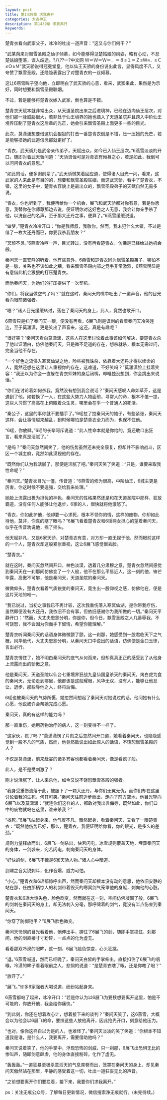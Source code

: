 ```yaml
---
layout: post
title: 第1439章 求我离开
categories: 太古神王
description: 第1439章 求我离开
keywords:
---
```


楚青衣看向武家父子，冰冷的吐出一道声音：“这又与你们何干？”

“武某向来对飘雪圣殿之仙子倾慕，如今能够得见楚姑娘的风姿，略有心动，不忍楚姑娘堕落，误入歧途。?八??一?中文网  Ｗ＝Ｗ＝Ｗ＝．＝８≤１＝Ｚ≤Ｗ≈．≥Ｃ≤Ｏ≥Ｍ”武天骄说得冠冕堂皇，他以仙王天骄的身份说出此言，显得风度不凡，又夸赞了飘雪圣殿，还隐隐表露出了对楚青衣的一丝倾慕。

这让6燕雪眸子望向他，立即明白了武天骄的心意，看来，武家来此，果然是为示好，同时想要和飘雪圣殿联姻。

不过，若是能够将楚青衣嫁入武家，倒也算是不错。

楚青衣天赋本就非常出众，从天道圣院出来之后进境神，已经在迈向仙王层次，对他们那一脉威胁很大，若非处于仙王境界的她也踏入了天道圣院并且跨入中阶仙王境界压制了楚青衣这后辈的光芒，她会引来飘雪圣殿上面更多一些的目光。

此次，莫潇潇想要借这机会狠狠的打击一番楚青衣倒是不错，压一压她的光芒，若是能够损她的武道信念那就更好了。

“青衣，武天骄乃是武帝亲传弟子，天赋出众，如今已入仙王层次。”6燕雪淡淡的开口，随即对着武天骄问道：“天骄贤侄可是对青衣有倾慕之心，若是如此，我倒可以问问青衣的意思。”

“如此的话，便多谢前辈了。”武天骄微笑着回应道，使得诸人目光一闪，看来，这武家的人来此是有目的的，想要和飘雪圣殿联姻，而这武天骄，看中了楚青衣，不错，这里的女子中，楚青衣容貌上是最出众的，飘雪圣殿弟子的天赋自然无需多说。

“青衣，你也听到了，我便再给你一个机会，展飞和武天骄都对你有意，若是你愿意，我替你在你师尊那边去说，便证明你对这好色之人无意，我会让你亲手杀了他，以洗自己的名声，至于那大还丹之事，便算了。”6燕雪缓缓说道。

“做梦。”楚青衣冷冷开口：“你是我师叔，我敬你，然而，我未犯什么大错，不过是借了一枚大还丹而已，你要我杀我朋友？”

“冥顽不灵。”6燕雪冷哼一声，目光转过，没有再看楚青衣，仿佛是已经给过她机会般。

秦问天一直安静的听着，他有些意外，6燕雪和楚青衣同为飘雪圣殿弟子，哪怕不是一脉，关系也不该如此之糟，看来飘雪圣殿内部之竞争非常激烈，6燕雪明显是有意借此机会狠狠的打压楚青衣。

而他秦问天，为她们的打压提供了一次契机。

“你们，将我当做空气了吗？”就在这时，秦问天的嘴中吐出了一道声音，他的目光看向眼前诸强者。

“嗯？”诸人目光缓缓转过，落在了秦问天的身上，此人，竟然也敢开口。

6燕雪只是扫了秦问天一眼，便没有再看，6展飞则是讽刺的看着秦问天冷笑连连，至于莫潇潇，更是笑出了声音来，这还，真是有趣呢？

“很好笑？”秦问天看向莫潇潇，这些人在这里讨论着此事该如何解决，要楚青衣杀了他以证清白，仿佛他秦问天，只是微不足道的存在，想杀就杀，根本无需过问，完全当他不存在。

“一个好色之流侵入寒冥仙湖之地，险些被我诛杀，依靠着大还丹才得以续命的人，竟然还想在这里让人重视你的存在，这难道，不好笑吗？”莫潇潇脸上挂着笑容：“我还以为你会一直躲在青衣师妹的身后闭嘴，却唯独没想到，你会跳出来说话。”

“你们在讨论着如何杀我，竟然没有想到我会说话？”秦问天感叹人命如草芥，这是遇到了他，如若换了一人，在这些大势力人物面前，寻常人的命，根本不值一提，这些人习惯了高高在上俯瞰着众生灵，哪里会在乎一个普通人的死活。

“秦公子，这里的事你就不要插手了。”6瑶拉了拉秦问天的袖子，有些紧张，秦问天这样，会让事情越来越乱，到时候哪怕是楚青衣全力而为，也保不住他。

“6瑶，你放肆。”6瑶的长辈呵斥说道：“此人性命本就是你给的，竟还敢口出狂言，看来真是活腻了。”

“是吗？”秦问天忽然间笑了，他的伤势虽然还未完全康复，但却并不影响战斗，区区一个城主府，竟然如此漠视他的存在。

“既然你们认为我活腻了，那便是活腻了吧。”秦问天笑了笑道：“只是，谁要来取我性命呢？”

“秦问天。”楚青衣目光一僵，传音道：“6燕雪的修为很高，中阶仙王，6城主更是厉害，你这时候不要逞强，交给我来处理。”

她脸上流露出极为担忧的神色，秦问天的性格果然还是和在天道圣院中那样，狂放霸道，没有任何人能够让他退步，6家的人，很快就将他激怒了。

“青衣，你如此护他，他却要一心求死，根本不领你的情，这样的废物，你却如此待他，莫非，你真的瞎了眼吗？”6展飞看着楚青衣和6瑶两女担心的望着秦问天，似乎在传音劝说他，摇了摇头。

他天赋非凡，又是6家天骄，对楚青衣有意，对方却一直无视于他，然而眼前这样的一个人，楚青衣却这般紧张重视，这让6展飞感觉很丢脸。

“楚青衣。”

就在这时，秦问天忽然间开口，神色淡漠，透着几分肃穆之意，楚青衣忽然间感觉到秦问天在一刹那间仿佛变了一个人般，他不在那么平易近人，这一刻的他，锋芒毕露，高傲不可攀，他是秦问天，天道圣院的秦问天。

微微仰头，楚青衣看着气质蜕变的秦问天，竟生出一股仰视之感，仿佛他在，便是这片天地的唯一。

“我已说过，当初之事我已不再计较，这次我重伤落入寒冥仙湖，是你带我疗伤，虽然即便没有大还丹，我依旧不会有事，但依旧感谢你为我所做的一切。”秦问天平静开口：“然而，大丈夫恩怨分明，你是你，但今日，飘雪圣殿之人几番辱我，不可饶恕，我不会因为你而手下留情，希望你能理解。”

楚青衣听闻秦问天的话语身体微微颤了颤，这一刹那，她感受到一股君临天下之气概，风华绝代，大丈夫恩怨分明，从秦问天口中说出的话语，仿佛便是金口玉律，言出必行。

楚青衣愣住了，她不明白秦问天的底气从何而来，但却真真正正的感受到了从他身上流露而出的骄傲之意。

他是秦问天，天道圣院以仙台七重境界狂战九皇仙国皇杀天的秦问天，烤白虎为食的秦问天，无论走到哪里，他都该是这般耀眼，风华无双，没有人，能够让他忍让，退步，那些辱他之人，终将后悔。

6瑶也被秦问天的气势所慑，她忽然间想起了秦问天对她说过的话，他问她有什么心愿，他说或许会帮她完成心愿。

秦问天，真的有这样的能力吗？

那一直重伤，她用药物治疗的病人，这一刻变得不一样了。

“这家伙，疯了吗？”莫潇潇愣了片刻之后忽然间开口道，她看着秦问天，也隐隐感觉到一股不凡的气质，然而，他竟然敢说出如此惊人的话语，不饶恕飘雪圣殿的人？

不仅是莫潇潇，前来赴宴的诸多宾客也都看着秦问天，像是看疯子般。

此人，是不是受刺激了？

刚才说活腻了，让人来杀他，如今又说不饶恕飘雪圣殿的强者。

“我身受重伤流落于此，被服下了一颗大还丹，与你们无冤无仇，而你们却在这里讨论着我的生死，何其可笑。”秦问天往前迈步而出，走向了前方空地，他目光望向6展飞以及莫潇潇：“就连你们这样的人，都敢对我出言侮辱，既然如此，你们口中的废物就站在这里，谁来杀我？”

“找死。”6展飞站起身来，他气度不凡，飘然起身，看着秦问天，又看了一眼楚青衣：“既然他伤势已好，那么，楚青衣，我便证明给你看，你的眼光，是多么的差劲。”

规则力量释放而出，6展飞一剑杀出，快若闪电，冰雪规则覆盖天地，埋葬秦问天的身体，一剑袭来，宛若闪电，刺向秦问天的身体。

“好快的剑，6展飞不愧是6家天骄人物。”诸人心中暗道。

剑啸之音尖锐刺耳，化作音爆，威力可怕。

“小心。”楚青衣和6瑶都惊呼出声，然而秦问天却根本没有动的意思，他依旧安静的站在那，任由那柄惊人的利剑带着毁灭的寒冥剑气笼罩他的身躯，刺向他的心脏。

楚青衣和6瑶大惊失色，脸色剧变，然而就在这一刻，空间仿佛凝固了般，6展飞的剑刺在秦问天的身上，却无法刺入分毫，那呼啸着的剑气，竟没有半点伤害到秦问天。

“你穿了防御铠甲？”6展飞脸色微变。

秦问天怜悯的目光看着他，他伸出手，握住了6展飞的剑，随即手掌捏住，刹那间，他的剑直接寸寸粉碎，一点点的化为虚无。

看着那双冷漠的眼眸，这一刻，6展飞脸色惊变，心头狂跳。

“退。”6燕雪喊道，然而已经晚了，秦问天白皙的手掌伸出，直接扣住了6展飞的咽喉，冷漠的眸子看着眼前之人，悲悯的说道：“是楚青衣瞎了眼，还是你瞎了眼？”

“放开了。”

“展飞。”许多6家强者大喝说道，纷纷站起身来。

6燕雪都站了起来，冰冷开口：“若是你认为以6展飞为要挟想要离开这里，怕是不可能的，你放开他，我会给你痛快。”

“到此刻，你还在想着攻心计，想着接下来的谈判？”秦问天笑了，这6燕雪，大概会以为他会以6展飞的命，要挟这些人放他离开，因此抢先开口，刻意给他压力。

“也对，像你这样自以为是的人，也难怪了。”秦问天淡淡的笑了笑道：“你根本不知道我是谁，是什么人，我要离开，需要借助他吗？”

秦问天说着笑了，他的手掌中，浮现恐怖的剑威，只一刹那，6展飞出恐惧无比的惨叫声，随即剑意肆虐，他的身体直接粉碎，化作了虚无。

“轰轰轰。”一道狂暴至极杀意滔天的气息席卷而出，笼罩在秦问天的身上，却见秦问天傲然站在那里，平静的感受着这一切，吐出一道狂妄无比的声音。

“之前想要离开你们要拦着，接下来，我要你们求我离开。”

ps：关注无痕公众号，了解每日更新情况，微信搜索净无痕就行。(未完待续。)
